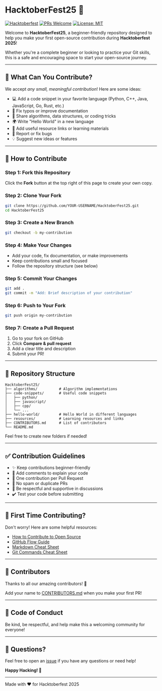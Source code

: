 # HacktoberFest25 🚀

[![Hacktoberfest](https://img.shields.io/badge/Hacktoberfest-2025-blueviolet)](https://hacktoberfest.com/)
[![PRs Welcome](https://img.shields.io/badge/PRs-welcome-brightgreen.svg)](http://makeapullrequest.com)
[![License: MIT](https://img.shields.io/badge/License-MIT-yellow.svg)](https://opensource.org/licenses/MIT)

Welcome to **HacktoberFest25**, a beginner-friendly repository designed to help you make your first open-source contribution during **Hacktoberfest 2025**!

Whether you're a complete beginner or looking to practice your Git skills, this is a safe and encouraging space to start your open-source journey.

---

## 🌟 What Can You Contribute?

We accept *any small, meaningful contribution*! Here are some ideas:

- 💻 Add a code snippet in your favorite language (Python, C++, Java, JavaScript, Go, Rust, etc.)
- 📝 Fix typos or improve documentation
- 🧮 Share algorithms, data structures, or coding tricks
- 🌍 Write "Hello World" in a new language
- 🔗 Add useful resource links or learning materials
- 🐛 Report or fix bugs
- 💡 Suggest new ideas or features

---

## 🚀 How to Contribute

### Step 1: Fork this Repository
Click the **Fork** button at the top right of this page to create your own copy.

### Step 2: Clone Your Fork
```bash
git clone https://github.com/YOUR-USERNAME/HacktoberFest25.git
cd HacktoberFest25
```

### Step 3: Create a New Branch
```bash
git checkout -b my-contribution
```

### Step 4: Make Your Changes
- Add your code, fix documentation, or make improvements
- Keep contributions small and focused
- Follow the repository structure (see below)

### Step 5: Commit Your Changes
```bash
git add .
git commit -m "Add: Brief description of your contribution"
```

### Step 6: Push to Your Fork
```bash
git push origin my-contribution
```

### Step 7: Create a Pull Request
1. Go to your fork on GitHub
2. Click **Compare & pull request**
3. Add a clear title and description
4. Submit your PR!

---

## 📁 Repository Structure

```
HacktoberFest25/
├── algorithms/          # Algorithm implementations
├── code-snippets/       # Useful code snippets
│   ├── python/
│   ├── javascript/
│   ├── cpp/
│   └── ...
├── hello-world/         # Hello World in different languages
├── resources/           # Learning resources and links
├── CONTRIBUTORS.md      # List of contributors
└── README.md
```

Feel free to create new folders if needed!

---

## ✅ Contribution Guidelines

- ✨ Keep contributions beginner-friendly
- 📝 Add comments to explain your code
- 🎯 One contribution per Pull Request
- 🚫 No spam or duplicate PRs
- 💬 Be respectful and supportive in discussions
- ✔️ Test your code before submitting

---

## 🎯 First Time Contributing?

Don't worry! Here are some helpful resources:

- [How to Contribute to Open Source](https://opensource.guide/how-to-contribute/)
- [GitHub Flow Guide](https://guides.github.com/introduction/flow/)
- [Markdown Cheat Sheet](https://www.markdownguide.org/cheat-sheet/)
- [Git Commands Cheat Sheet](https://education.github.com/git-cheat-sheet-education.pdf)

---

## 👥 Contributors

Thanks to all our amazing contributors! 🎉

Add your name to [CONTRIBUTORS.md](CONTRIBUTORS.md) when you make your first PR!

---

## 🤝 Code of Conduct

Be kind, be respectful, and help make this a welcoming community for everyone!

---

## 📧 Questions?

Feel free to open an [issue](https://github.com/ananya-research/HacktoberFest25/issues) if you have any questions or need help!

**Happy Hacking! 🎃**

---

Made with ❤️ for Hacktoberfest 2025